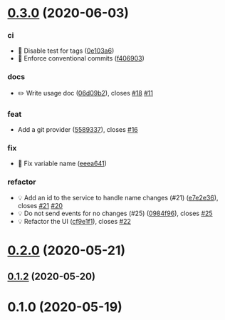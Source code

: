# [0.3.0](https://github.com/MaethorNaur/restui/compare/v0.2.0...v0.3.0) (2020-06-03)


### ci

* 🎡 Disable test for tags ([0e103a6](https://github.com/MaethorNaur/restui/commit/0e103a667e6df48cf72666334b85a4aceba2d3cf))
* 🎡 Enforce conventional commits ([f406903](https://github.com/MaethorNaur/restui/commit/f406903d7a13246daffe27921c8e848eec214ef6))

### docs

* ✏️ Write usage doc ([06d09b2](https://github.com/MaethorNaur/restui/commit/06d09b235943a3c23f27d1a2c34d6b16e631e4b8)), closes [#18](https://github.com/MaethorNaur/restui/issues/18) [#11](https://github.com/MaethorNaur/restui/issues/11)

### feat

* Add a git provider ([5589337](https://github.com/MaethorNaur/restui/commit/5589337699f0cb3dac21cf71e0facc8f832f674f)), closes [#16](https://github.com/MaethorNaur/restui/issues/16)

### fix

* 🐛 Fix variable name ([eeea641](https://github.com/MaethorNaur/restui/commit/eeea6415071f4827bab038c74e6c5051d68f2576))

### refactor

* 💡 Add an id to the service to handle name changes (#21) ([e7e2e36](https://github.com/MaethorNaur/restui/commit/e7e2e3655ef9944dd3fdfa7752a3c8dcd18391a0)), closes [#21](https://github.com/MaethorNaur/restui/issues/21) [#20](https://github.com/MaethorNaur/restui/issues/20)
* 💡 Do not send events for no changes (#25) ([0984f96](https://github.com/MaethorNaur/restui/commit/0984f960d73a3371f4f4b1eeae490f9c297bf148)), closes [#25](https://github.com/MaethorNaur/restui/issues/25)
* 💡 Refactor the UI ([cf9e1f1](https://github.com/MaethorNaur/restui/commit/cf9e1f1b0ddbdaf4cca62065a94f2aed9f287f51)), closes [#22](https://github.com/MaethorNaur/restui/issues/22)



# [0.2.0](https://github.com/MaethorNaur/restui/compare/v0.1.2...v0.2.0) (2020-05-21)




## [0.1.2](https://github.com/MaethorNaur/restui/compare/v0.1.0...v0.1.2) (2020-05-20)




# 0.1.0 (2020-05-19)
